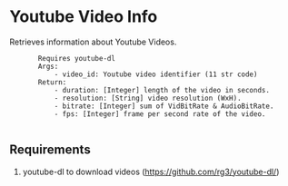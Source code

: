 # Youtube Video Info



Retrieves information about Youtube Videos.
 ```       
        Requires youtube-dl
        Args:
            - video_id: Youtube video identifier (11 str code)
        Return:
            - duration: [Integer] length of the video in seconds.
            - resolution: [String] video resolution (WxH).
            - bitrate: [Integer] sum of VidBitRate & AudioBitRate.
            - fps: [Integer] frame per second rate of the video.
          
```

Requirements
------------
 1. youtube-dl to download videos (https://github.com/rg3/youtube-dl/)
